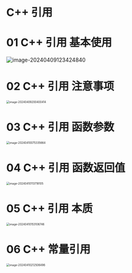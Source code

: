 # C++ 引用



# 01 C++ 引用 基本使用

![image-20240409123424840](https://cvp.oss-cn-shanghai.aliyuncs.com/picgo/202404091234075.png)



# 02 C++ 引用 注意事项

<img src="https://cvp.oss-cn-shanghai.aliyuncs.com/picgo/202404092004677.png" alt="image-20240409200400414" style="zoom:50%;" />



# 03 C++ 引用 函数参数

<img src="https://cvp.oss-cn-shanghai.aliyuncs.com/picgo/202404100753560.png" alt="image-20240410075335664" style="zoom:50%;" />



# 04 C++ 引用 函数返回值

<img src="https://cvp.oss-cn-shanghai.aliyuncs.com/picgo/202404101137569.png" alt="image-20240410113718105" style="zoom:50%;" />



# 05 C++ 引用 本质

<img src="https://cvp.oss-cn-shanghai.aliyuncs.com/picgo/202404101531065.png" alt="image-20240410153106746" style="zoom:50%;" />



# 06 C++ 常量引用

<img src="https://cvp.oss-cn-shanghai.aliyuncs.com/picgo/202404102125864.png" alt="image-20240410212506496" style="zoom:50%;" />
